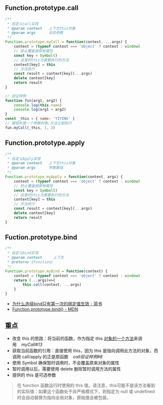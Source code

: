## Function.prototype.call

```javascript
/**
 * 自定义call实现
 * @param context   上下文this对象
 * @param args      动态参数
 */
Function.prototype.myCall = function(context, ...args) {
    context = (typeof context === 'object' ? context : window)
    // 防止覆盖掉原有属性
    const key = Symbol()
    // 这里的this为需要执行的方法
    context[key] = this
    // 方法执行
    const result = context[key](...args)
    delete context[key]
    return result
}
```

```javascript
// 验证样例
function fun(arg1, arg2) {
    console.log(this.name)
    console.log(arg1 + arg2)
}
const _this = { name: 'YIYING' }
// 接受的是一个参数列表;方法立即执行
fun.myCall(_this, 1, 2)
```

## Function.prototype.apply

```javascript
/**
 * 自定义Apply实现
 * @param context   上下文this对象
 * @param args      参数数组
 */
Function.prototype.myApply = function(context, args) {
    context = (typeof context === 'object' ? context : window)
    // 防止覆盖掉原有属性
    const key = Symbol()
    // 这里的this为需要执行的方法
    context[key] = this
    // 方法执行
    const result = context[key](...args)
    delete context[key]
    return result
}
```

## Fuction.prototype.bind

```javascript
/**
 * 自定义bind实现
 * @param context     上下文
 * @returns {Function}
 */
Function.prototype.myBind = function(context) {
    context = (typeof context === 'object' ? context : window)
    return (...args)=>{
        this.call(context, ...args)
    }
}
```

- [为什么连续bind只有第一次的绑定值生效 - 简书](https://www.jianshu.com/p/d3fa0c0fd4c7)
- [Function.prototype.bind() - MDN](https://developer.mozilla.org/zh-CN/docs/Web/JavaScript/Reference/Global_Objects/Function/bind)

## 重点

- 改变 this 的思路：将当前的函数，作为指定 this <u>对象的一个方法</u>来调用&nbsp;&nbsp;&nbsp;&nbsp;*myCall#13*
- 获取当前函数的引用：直接使用 this，因为 this 是指向调用此方法的对象，而调用 call/apply 的正是原函数&nbsp;&nbsp;&nbsp;&nbsp;*call验证样例#8*
- 使用 Symbol 确保暂时调用时，不会覆盖原来对象的属性
- 暂时调用以后，需要使用 delete 删除暂时调用方法的属性
- 提供的 this 是可选参数

> 在 function 函数运行时使用的 this 值。请注意，this可能不是该方法看到的实际值：如果这个函数处于非严格模式下，则指定为 null 或 undefined 时会自动替换为指向全局对象，原始值会被包装。

